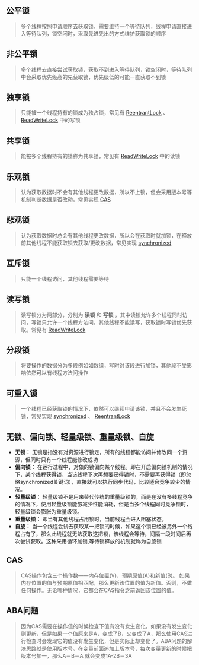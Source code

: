 ## 公平锁

> 多个线程按照申请顺序去获取锁，需要维持一个等待队列，线程申请直接进入等待队列，锁空闲时，采取先进先出的方式维护获取锁的顺序

## 非公平锁

> 多个线程去直接尝试获取锁，获取不到进入等待队列，锁空闲时，等待队列中会采取优先级高的先获取锁，优先级低的可能一直获取不到锁

## 独享锁

> 只能被一个线程持有的锁成为独占锁，常见有 [ReentrantLock](/Java/Java基础/锁.md?id=ReentrantLock) 、 [ReadWriteLock](/Java/Java基础/锁.md?id=ReadWriteLock) 中的写锁

## 共享锁

> 能被多个线程持有的锁称为共享锁，常见有 [ReadWriteLock](/Java/Java基础/锁.md?id=ReadWriteLock) 中的读锁

## 乐观锁

> 认为获取数据时不会有其他线程更改数据，所以不上锁，但会采用版本号等机制判断数据是否改动，常见实现 [CAS](/Java/Java基础/锁.md?id=CAS)

## 悲观锁

> 认为获取数据时总会有其他线程更改数据，所以会在获取时就加锁，在释放前其他线程不能获取锁去获取/更改数据，常见实现 [synchronized](/Java/Java基础/锁.md?id=synchronized)

## 互斥锁

> 只能一个线程访问，其他线程需要等待

## 读写锁

> 读写锁分为两部分，分别为 **读锁** 和 **写锁** ，其中读锁允许多个线程同时访问，写锁只允许一个线程方法问，其他线程不能读写，获取锁时写锁优先获取。常见有 [ReadWriteLock](/Java/Java基础/锁.md?id=ReadWriteLock)

## 分段锁

> 将要操作的数据分为多段例如如数组，写时对该段进行加锁，其他段不受影响依然可以有线程方法问操作

## 可重入锁

> 一个线程已经获取锁的情况下，依然可以继续申请该锁，并且不会发生死锁，常见实现 [synchronized](/Java/Java基础/锁.md?id=synchronized) 、  [ReentrantLock](/Java/Java基础/锁.md?id=ReentrantLock)

## 无锁、偏向锁、轻量级锁、重量级锁、自旋

- **无锁：** 无锁是指没有对资源进行锁定，所有的线程都能访问并修改同一个资源，但同时只有一个线程能修改成功
- **偏向锁：** 在运行过程中，对象的锁偏向某个线程。即在开启偏向锁机制的情况下，某个线程获得锁，当该线程下次再想要获得锁时，不需要再获得锁（即忽略synchronized关键词），直接就可以执行同步代码，比较适合竞争较少的情况。
- **轻量级锁：** 轻量级锁不是用来替代传统的重量级锁的，而是在没有多线程竞争的情况下，使用轻量级锁能够减少性能消耗，但是当多个线程同时竞争锁时，轻量级锁会膨胀为重量级锁。
- **重量级锁：** 即当有其他线程占用锁时，当前线程会进入阻塞状态。
- **自旋：** 当一个线程尝试去获取某一把锁的时候，如果这个锁已经被另外一个线程占有了，那么此线程就无法获取这把锁，该线程会等待，间隔一段时间后再次尝试获取。这种采用循环加锁,等待锁释放的机制就称为自旋锁

## CAS

> CAS操作包含三个操作数——内存位置(V)、预期原值(A)和新值(B)。 如果内存位置的值与预期原值相匹配，那么更新该位置的值为新值。否则，不做任何操作。无论哪种情况，它都会在CAS指令之前返回该位置的值。

## ABA问题

> 因为CAS需要在操作值的时候检查下值有没有发生变化，如果没有发生变化则更新，但是如果一个值原来是A，变成了B，又变成了A，那么使用CAS进行检查时会发现它的值没有发生变化，但是实际上却变化了。ABA问题的解决思路就是使用版本号。在变量前面追加上版本号，每次变量更新的时候把版本号加一，那么A－B－A 就会变成1A-2B－3A